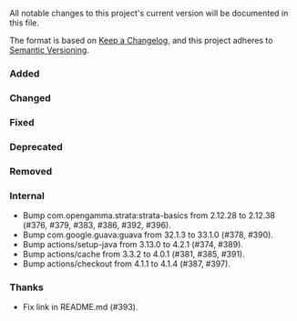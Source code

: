 All notable changes to this project's current version will be documented in this file.

The format is based on [Keep a Changelog](https://keepachangelog.com/en/1.0.0/), and this project adheres
to [Semantic Versioning](https://semver.org/spec/v2.0.0.html).

### Added

### Changed

### Fixed

### Deprecated

### Removed

### Internal

- Bump com.opengamma.strata:strata-basics from 2.12.28 to 2.12.38 (#376, #379, #383, #386, #392, #396).
- Bump com.google.guava:guava from 32.1.3 to 33.1.0 (#378, #390).
- Bump actions/setup-java from 3.13.0 to 4.2.1 (#374, #389).
- Bump actions/cache from 3.3.2 to 4.0.1 (#381, #385, #391).
- Bump actions/checkout from 4.1.1 to 4.1.4 (#387, #397).

### Thanks

- Fix link in README.md (#393).
